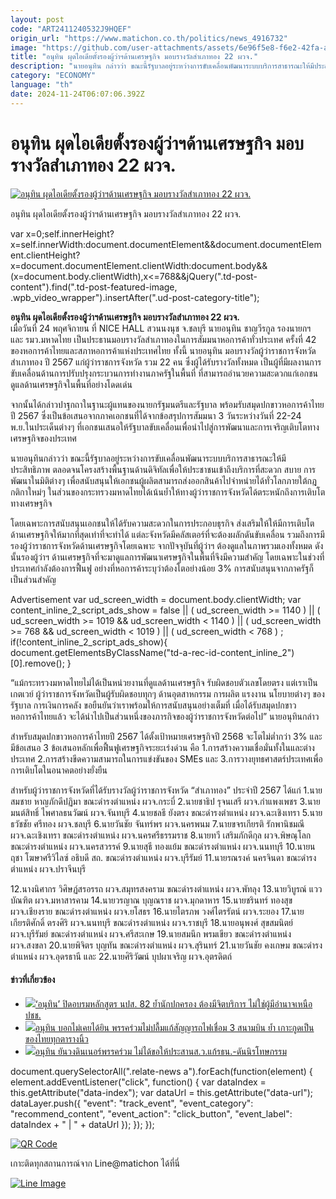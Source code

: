 ```yaml
---
layout: post
code: "ART2411240532J9HQEF"
origin_url: "https://www.matichon.co.th/politics/news_4916732"
image: "https://github.com/user-attachments/assets/6e96f5e8-f6e2-42fa-ad74-970747a061d4"
title: "อนุทิน ผุดไอเดียตั้งรองผู้ว่าฯด้านเศรษฐกิจ มอบรางวัลสำเภาทอง 22 ผวจ."
description: "นายอนุทิน กล่าวว่า ขณะนี้รัฐบาลอยู่ระหว่างการขับเคลื่อนพัฒนาระบบบริการสาธารณะให้มีประสิทธิภาพ"
category: "ECONOMY"
language: "th"
date: 2024-11-24T06:07:06.392Z
---
```


# อนุทิน ผุดไอเดียตั้งรองผู้ว่าฯด้านเศรษฐกิจ มอบรางวัลสำเภาทอง 22 ผวจ.

[![อนุทิน ผุดไอเดียตั้งรองผู้ว่าฯด้านเศรษฐกิจ มอบรางวัลสำเภาทอง 22 ผวจ.](https://www.matichon.co.th/wp-content/uploads/2024/11/104-13.jpg "104")](https://www.matichon.co.th/wp-content/uploads/2024/11/104-13.jpg)

อนุทิน ผุดไอเดียตั้งรองผู้ว่าฯด้านเศรษฐกิจ มอบรางวัลสำเภาทอง 22 ผวจ.

var x=0;self.innerHeight?x=self.innerWidth:document.documentElement&&document.documentElement.clientHeight?x=document.documentElement.clientWidth:document.body&&(x=document.body.clientWidth),x<=768&&jQuery(".td-post-content").find(".td-post-featured-image, .wpb\_video\_wrapper").insertAfter(".ud-post-category-title");

**อนุทิน ผุดไอเดียตั้งรองผู้ว่าฯด้านเศรษฐกิจ มอบรางวัลสำเภาทอง 22 ผวจ.**  
เมื่อวันที่ 24 พฤศจิกายน ที่ NICE HALL สวนนงนุช จ.ชลบุรี นายอนุทิน ชาญวีรกูล รองนายกฯ และ รมว.มหาดไทย เป็นประธานมอบรางวัลสำเภาทองในการสัมมนาหอการค้าทั่วประเทศ ครั้งที่ 42 ของหอการค้าไทยและสภาหอการค้าแห่งประเทศไทย ทั้งนี้ นายอนุทิน มอบรางวัลผู้ว่าราชการจังหวัดสำเภาทอง ปี 2567 แก่ผู้ว่าราชการจังหวัด รวม 22 คน ซึ่งผู้ได้รับรางวัลทั้งหมด เป็นผู้ที่มีผลงานการขับเคลื่อนด้านการปรับปรุงกระบวนการทำงานภาครัฐในพื้นที่ ที่สามารถอำนวยความสะดวกแก่เอกชน ดูแลด้านเศรษฐกิจในพื้นที่อย่างโดดเด่น

จากนั้นได้กล่าวปาฐกถาในฐานะผู้แทนของนายกรัฐมนตรีและรัฐบาล พร้อมรับสมุดปกขาวหอการค้าไทย ปี 2567 ซึ่งเป็นข้อเสนอจากภาคเอกชนที่ได้จากข้อสรุปการสัมมนา 3 วันระหว่างวันที่ 22-24 พ.ย.ในประเด็นต่างๆ ที่เอกชนเสนอให้รัฐบาลขับเคลื่อนเพื่อนำไปสู่การพัฒนาและการเจริญเติบโตทางเศรษฐกิจของประเทศ

นายอนุทินกล่าวว่า ขณะนี้รัฐบาลอยู่ระหว่างการขับเคลื่อนพัฒนาระบบบริการสาธารณะให้มีประสิทธิภาพ ตลอดจนโครงสร้างพื้นฐานด้านดิจิทัลเพื่อให้ประชาชนเข้าถึงบริการที่สะดวก สบาย การพัฒนาในมิติต่างๆ เพื่อสนับสนุนให้เอกชนผู้ผลิตสามารถส่งออกสินค้าไปจำหน่ายได้ทั่วโลกภายใต้กฎกติกาใหม่ๆ ในส่วนของกระทรวงมหาดไทยได้เน้นย้ำให้ทางผู้ว่าราชการจังหวัดได้ตระหนักถึงการเติบโตทางเศรษฐกิจ

โดยเฉพาะการสนับสนุนเอกชนให้ได้รับความสะดวกในการประกอบธุรกิจ ส่งเสริมให้ให้มีการเติบโตด้านเศรษฐกิจให้มากที่สุดเท่าที่จะทำได้ แต่ละจังหวัดมีคลัสเตอร์ที่จะต้องผลักดันขับเคลื่อน รวมถึงการมีรองผู้ว่าราชการจังหวัดด้านเศรษฐกิจโดยเฉพาะ จากปัจจุบันที่ผู้ว่าฯ ต้องดูแลในภาพรวมเองทั้งหมด ดังนั้นรองผู้ว่าฯ ด้านเศรษฐกิจที่จะมาดูแลการพัฒนาเศรษฐกิจในพื้นที่จึงมีความสำคัญ โดยเฉพาะในช่วงที่ประเทศกำลังต้องการฟื้นฟู อย่างที่หอการค้าระบุว่าต้องโตอย่างน้อย 3% การสนับสนุนจากภาครัฐก็เป็นส่วนสำคัญ

Advertisement var ud\_screen\_width = document.body.clientWidth; var content\_inline\_2\_script\_ads\_show = false || ( ud\_screen\_width >= 1140 ) || ( ud\_screen\_width >= 1019 && ud\_screen\_width < 1140 ) || ( ud\_screen\_width >= 768 && ud\_screen\_width < 1019 ) || ( ud\_screen\_width < 768 ) ; if(!content\_inline\_2\_script\_ads\_show){ document.getElementsByClassName("td-a-rec-id-content\_inline\_2")\[0\].remove(); }

“แม้กระทรวงมหาดไทยไม่ได้เป็นหน่วยงานที่ดูแลด้านเศรษฐกิจ รับผิดชอบตัวเลขโดยตรง แต่เราเป็นเกตเวย์ ผู้ว่าราชการจังหวัดเป็นผู้รับผิดชอบทุกๆ ด้านอุตสาหกรรม การผลิต แรงงาน นโยบายต่างๆ ของรัฐบาล การเงินการคลัง ขอยืนยันว่าเราพร้อมให้การสนับสนุนอย่างเต็มที่ เมื่อได้รับสมุดปกขาวหอการค้าไทยแล้ว จะได้นำไปเป็นส่วนหนึ่งของภารกิจของผู้ว่าราชการจังหวัดต่อไป” นายอนุทินกล่าว

สำหรับสมุดปกขาวหอการค้าไทยปี 2567 ได้ตั้งเป้าหมายเศรษฐกิจปี 2568 จะโตไม่ต่ำกว่า 3% และมีข้อเสนอ 3 ข้อเสนอหลักเพื่อฟื้นฟูเศรษฐกิจระยะเร่งด่วน คือ 1.การสร้างความเชื่อมั่นทั้งในและต่างประเทศ 2.การสร้างขีดความสามารถในการแข่งขันของ SMEs และ 3.การวางยุทธศาสตร์ประเทศเพื่อการเติบโตในอนาคตอย่างยั่งยืน

สำหรับผู้ว่าราชการจังหวัดที่ได้รับรางวัลผู้ว่าราชการจังหวัด “สำเภาทอง” ประจำปี 2567 ได้แก่ 1.นายสมชาย หาญภักดีปฏิมา ขณะดำรงตำแหน่ง ผวจ.กระบี่ 2.นายชาธิป รุจนเสรี ผวจ.กำแพงเพชร 3.นายมนต์สิทธิ์ ไพศาลธนวัฒน์ ผวจ.จันทบุรี 4.นายชลธี ยังตรง ขณะดำรงตำแหน่ง ผวจ.ฉะเชิงเทรา 5.นายธวัชชัย ศรีทอง ผวจ.ชลบุรี 6.นายวันชัย จันทร์พร ผวจ.นครพนม 7.นายขจรเกียรติ รักพานิชมณี ผวจ.ฉะเชิงเทรา ขณะดำรงตำแหน่ง ผวจ.นครศรีธรรมราช 8.นายทวี เสริมภักดีกุล ผวจ.พิษณุโลก ขณะดำรงตำแหน่ง ผวจ.นครสวรรค์ 9.นายสุธี ทองแย้ม ขณะดำรงตำแหน่ง ผวจ.นนทบุรี 10.นายนฤชา โฆษาศรีวิไลซ์ อธิบดี สถ. ขณะดำรงตำแหน่ง ผวจ.บุรีรัมย์ 11.นายรณรงค์ นครจินดา ขณะดำรงตำแหน่ง ผวจ.ปราจีนบุรี

12.นางนิศากร วิศิษฏ์สรอรรถ ผวจ.สมุทรสงคราม ขณะดำรงตำแหน่ง ผวจ.พัทลุง 13.นายวิบูรณ์ แววบัณฑิต ผวจ.มหาสารคาม 14.นายวรญาณ บุญณราช ผวจ.มุกดาหาร 15.นายชรินทร์ ทองสุข ผวจ.เชียงราย ขณะดำรงตำแหน่ง ผวจ.ยโสธร 16.นายไตรภพ วงศ์ไตรรัตน์ ผวจ.ระยอง 17.นายเกียรติศักดิ์ ตรงศิริ ผวจ.นนทบุรี ขณะดำรงตำแหน่ง ผวจ.ราชบุรี 18.นายอนุพงศ์ สุขสมนิตย์ ผวจ.บุรีรัมย์ ขณะดำรงตำแหน่ง ผวจ.ศรีสะเกษ 19.นายสมนึก พรมเขียว ขณะดำรงตำแหน่ง ผวจ.สงขลา 20.นายพิจิตร บุญทัน ขณะดำรงตำแหน่ง ผวจ.สุรินทร์ 21.นายวันชัย คงเกษม ขณะดำรงตำแหน่ง ผวจ.อุดรธานี และ 22.นายศิริวัฒน์ บุปผาเจริญ ผวจ.อุตรดิตถ์

#### ข่าวที่เกี่ยวข้อง

*   [![](https://www.matichon.co.th/wp-content/uploads/2024/11/728-256.jpg)‘อนุทิน’ ปิดอบรมหลักสูตร นปส. 82 ย้ำนักปกครอง ต้องมีจิตบริการ ไม่ใช่ผู้มีอำนาจเหนือปชช.](https://www.matichon.co.th/politics/news_4910372)
*   [![](https://www.matichon.co.th/wp-content/uploads/2024/11/1-41.jpg)อนุทิน บอกไม่เคยได้ยิน พรรคร่วมไม่ปลื้มแก้สัญญารถไฟเชื่อม 3 สนามบิน ย้ำ เกาะกูดเป็นของไทยทุกตารางนิ้ว](https://www.matichon.co.th/politics/news_4881310)
*   [![](https://www.matichon.co.th/wp-content/uploads/2024/10/138-1.jpg)อนุทิน ยันวงดินเนอร์พรรคร่วม ไม่ได้ขอให้ประสานส.ว.แก้รธน.-ดันนิรโทษกรรม](https://www.matichon.co.th/politics/news_4861511)

document.querySelectorAll(".relate-news a").forEach(function(element) { element.addEventListener("click", function() { var dataIndex = this.getAttribute("data-index"); var dataUrl = this.getAttribute("data-url"); dataLayer.push({ "event": "track\_event", "event\_category": "recommend\_content", "event\_action": "click\_button", "event\_label": dataIndex + " | " + dataUrl }); }); });

[![QR Code](https://www.matichon.co.th/wp-content/uploads/2023/07/wob1371z.jpg)](https://lin.ee/ht0nDxX)

เกาะติดทุกสถานการณ์จาก Line@matichon ได้ที่นี่

[![Line Image](https://www.matichon.co.th/wp-content/uploads/2023/07/th.png)](https://lin.ee/ht0nDxX)